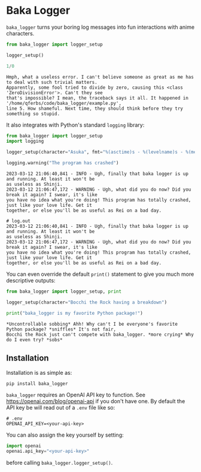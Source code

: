 # Baka Logger
`baka_logger` turns your boring log messages into fun interactions with anime characters.


```python
from baka_logger import logger_setup

logger_setup()

1/0
```

```
Hmph, what a useless error. I can't believe someone as great as me has to deal with such trivial matters.
Apparently, some fool tried to divide by zero, causing this <class 'ZeroDivisionError'>. Can't they see
that's impossible? I mean, the traceback says it all. It happened in '/home/qferbs/code/baka_logger/example.py',
line 5. How shameful. Next time, they should think before they try something so stupid.
```


It also integrates with Python's standard `logging` library:
```python
from baka_logger import logger_setup
import logging

logger_setup(character="Asuka", fmt="%(asctime)s - %(levelname)s - %(message)s", file="log.out", logger=True)

logging.warning("The program has crashed")
```

```
2023-03-12 21:06:40,841 - INFO - Ugh, finally that baka logger is up and running. At least it won't be
as useless as Shinji.
2023-03-12 21:06:47,172 - WARNING - Ugh, what did you do now? Did you break it again? I swear, it's like
you have no idea what you're doing! This program has totally crashed, just like your love life. Get it
together, or else you'll be as useful as Rei on a bad day.
```

```
# log.out
2023-03-12 21:06:40,841 - INFO - Ugh, finally that baka logger is up and running. At least it won't be
as useless as Shinji.
2023-03-12 21:06:47,172 - WARNING - Ugh, what did you do now? Did you break it again? I swear, it's like
you have no idea what you're doing! This program has totally crashed, just like your love life. Get it
together, or else you'll be as useful as Rei on a bad day.
```

You can even override the default `print()` statement to give you much more descriptive outputs:
```python
from baka_logger import logger_setup, print

logger_setup(character="Bocchi the Rock having a breakdown")

print("baka_logger is my favorite Python package!")
```

```
*Uncontrollable sobbing* Ahh! Why can't I be everyone's favorite Python package? *sniffles* It's not fair,
Bocchi the Rock just can't compete with baka_logger. *more crying* Why do I even try? *sobs*
```

## Installation
Installation is as simple as:
```console
pip install baka_logger
```

`baka_logger` requires an OpenAI API key to function. See https://openai.com/blog/openai-api if you don't have one.
By default the API key be will read out of a `.env` file  like so:
```
# .env
OPENAI_API_KEY=<your-api-key>
```

You can also assign the key yourself by setting:
```python
import openai
openai.api_key="<your-api-key>"
```
before calling `baka_logger.logger_setup()`.
